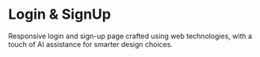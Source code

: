 # Login & SignUp
 Responsive login and sign-up page crafted using web technologies, with a touch of AI assistance for smarter design choices.
